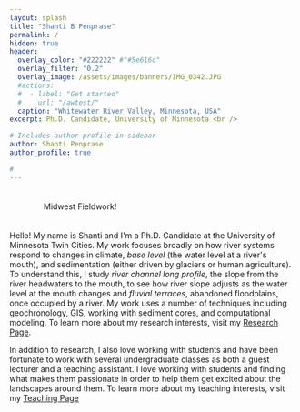 ```yaml
---
layout: splash
title: "Shanti B Penprase"
permalink: /
hidden: true
header:
  overlay_color: "#222222" #"#5e616c"
  overlay_filter: "0.2"
  overlay_image: /assets/images/banners/IMG_0342.JPG
  #actions:
  #  - label: "Get started"
  #    url: "/awtest/"
  caption: "Whitewater River Valley, Minnesota, USA"
excerpt: Ph.D. Candidate, University of Minnesota <br />

# Includes author profile in sidebar
author: Shanti Penprase
author_profile: true

#         
---
```


<figure style="width: 450px; padding: 20px" class="align-right">
  <img src="{{ site.url }}{{ site.baseurl }}/assets/images/banners/IMG_0995.JPG" alt="">
  <figcaption>Midwest Fieldwork!</figcaption>
</figure>

Hello! My name is Shanti and I'm a Ph.D. Candidate at the University of Minnesota Twin Cities. My work focuses broadly on how river systems respond to changes in climate, *base level* (the water level at a river's mouth), and sedimentation (either driven by glaciers or human agriculture). To understand this, I study *river channel long profile*, the slope from the river headwaters to the mouth, to see how river slope adjusts as the water level at the mouth changes and *fluvial terraces*, abandoned floodplains, once occupied by a river. My work uses a number of techniques including geochronology, GIS, working with sediment cores, and computational modeling. To learn more about my research interests, visit my [Research Page](https://spenprase.github.io/research).

In addition to research, I also love working with students and have been fortunate to work with several undergraduate classes as both a guest lecturer and a teaching assistant. I love working with students and finding what makes them passionate in order to help them get excited about the landscapes around them. To learn more about my teaching interests, visit my [Teaching Page](https://spenprase.github.io/teaching)

